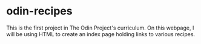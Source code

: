# odin-recipes
This is the first project in The Odin Project's curriculum. 
On this webpage, I will be using HTML to create an index page holding links to various recipes.
